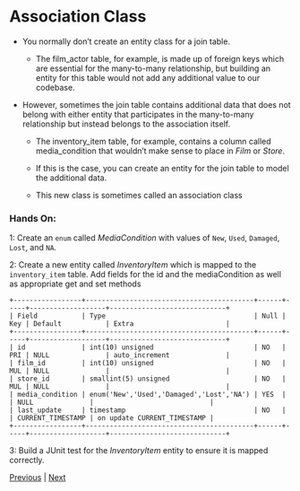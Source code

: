 # Association Class

* You normally don’t create an entity class for a join table.

  * The film_actor table, for example, is made up of foreign keys which are essential for the many-to-many relationship, but building an entity for this table would not add any additional value to our codebase.

* However, sometimes the join table contains additional data that does not belong with either entity that participates in the many-to-many relationship but instead belongs to the association itself.

  * The inventory_item table, for example, contains a column called media_condition that wouldn’t make sense to place in *Film* or *Store*.

  * If this is the case, you can create an entity for the join table to model the additional data.

  * This new class is sometimes called an association class

### Hands On:
1: Create an `enum` called *MediaCondition* with values of `New`, `Used`,
`Damaged`, `Lost`, and `NA`.

2: Create a new entity called *InventoryItem* which is mapped to the `inventory_item` table. Add fields for the id and the mediaCondition as well as appropriate get and set methods

```
+-----------------+------------------------------------------+------+-----+-------------------+-----------------------------+
| Field           | Type                                     | Null | Key | Default           | Extra                       |
+-----------------+------------------------------------------+------+-----+-------------------+-----------------------------+
| id              | int(10) unsigned                         | NO   | PRI | NULL              | auto_increment              |
| film_id         | int(10) unsigned                         | NO   | MUL | NULL              |                             |
| store_id        | smallint(5) unsigned                     | NO   | MUL | NULL              |                             |
| media_condition | enum('New','Used','Damaged','Lost','NA') | YES  |     | NULL              |                             |
| last_update     | timestamp                                | NO   |     | CURRENT_TIMESTAMP | on update CURRENT_TIMESTAMP |
+-----------------+------------------------------------------+------+-----+-------------------+-----------------------------+
```

3: Build a JUnit test for the *InventoryItem* entity to ensure it is mapped correctly.


[Previous](README.md) | [Next](mapping_options_with_association_classes.md)
